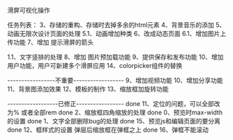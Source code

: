 ﻿滑屏可视化操作

任务列表：
3、存储的重构、存储时去掉多余的html元素
4、背景音乐的添加
5、动画无限次设计页面的处理
5.1、动画增加种类
6、改成动态页面
6.1、增加图片上传功能
7、增加 提示滑屏的箭头


1.1、文字竖排的处理
8、增加 图片预加载功能
9、提供保存和发布功能
10、增加用户功能，用户可新建多个滑屏应用
14、colorpicker组件的替换

-----------------不重要------------------
9、增加视频功能
10、增加分享功能
11、背景图添加效果
12、模板的制作
13、缩放框加旋转功能



------------------已修正-----------------
done 11、定位的问题，可以全部改为%  或者全部rem
done 2、缩放框四角缩放的处理
done 0、预览时max-width的设置
done 1、文字全部删除bug的处理 
done 15、预览js和编辑页面的要分离 
done 12、框样式的设置  弹层后缩放框在弹框之上
done 16、弹框不能滚动